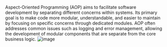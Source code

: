 Aspect-Oriented Programming (AOP) aims to facilitate software development by separating different concerns within systems. Its primary goal is to make code more modular, understandable, and easier to maintain by focusing on specific concerns through dedicated modules. AOP often addresses common issues such as logging and error management, allowing the development of modular components that are separate from the core business logic.
![image](https://github.com/kursatsmsek/aspect-oriented-programming-spring-boot-sample/assets/80540635/8d8c700f-17a4-42e9-a461-840eb2e6abd9)
